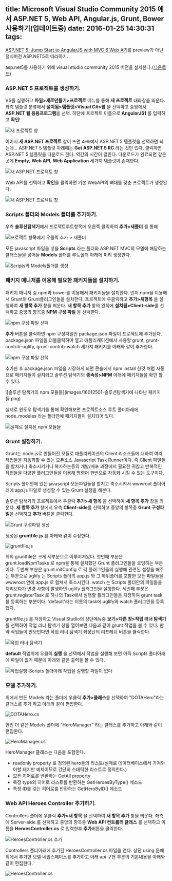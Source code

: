 title: Microsoft Visual Studio Community 2015 에서 ASP.NET 5, Web API, Angular.js, Grunt, Bower 사용하기(업데이트중)
date: 2016-01-25 14:30:31
tags:
---

[ASP.NET 5: Jump Start to AngularJS with MVC 6 Web API](http://proudmonkey.azurewebsites.net/asp-net-5-jump-start-to-angularjs-with-mvc-6-web-api/)를 preview가 아닌 정식버전 ASP.NET5로 따라하기.

asp.net5를 사용하기 위해 visual studio community 2015 버전을 설치한다.([다운로드](https://www.visualstudio.com/downloads/download-visual-studio-vs?&WT.srch=1&WT.mc_ID=SEM_yewnJZUr))


### ASP.NET 5 프로젝트를 생성하기.
VS를 실행하고 **파일>새로만들기>프로젝트** 메뉴를 통해 **새 프로젝트** 대화창을 띄운다.
좌측 템플릿 분류에서 **설치됨>템플릿>Visual C#>웹** 을 선택하고 중앙에서 **ASP.NET 웹 응용프로그램**을 선택.
하단에 프로젝트 이름으로 **AngularJS1** 를 입력하고 **확인**!

![새 프로젝트 창](images/16012501-새프로젝트.png)

이어서 **새 ASP.NET 프로젝트** 창이 뜨면 좌측에서 ASP.NET 5 템플릿을 선택하면 되는데... ASP.NET 5 템플릿 아래에는 **Get ASP.NET 5 RC** 라는 것만 있다. 클릭하면 ASP.NET 5 템플릿을 다운로드 한다. 약간의 시간이 걸린다.
다운로드가 완료되면 같은 곳에 **Empty**, **Web API**, **Web Application** 세가지 템플릿이 존재한다.

![새 ASP.NET 프로젝트 창](images/16012501-새asp.net프로젝트.png)

Web API를 선택하고 **확인**을 클릭하면 기본 WebAPI의 뼈대를 갖춘 프로젝트가 생성된다.

![새 ASP.NET 프로젝트 창](images/16012501-프로젝트생성.png)

### Scripts 폴더와 Models 폴더를 추가하기.
우측 **솔루션탐색기**에서 프로젝트루트항목에 오른쪽 클릭하여 **추가>새폴더** 를 통해

![프로젝트 항목에서 우클릭 추가 > 새폴더](images/16012501-프로젝트우클릭메뉴.png)

모든 javascript 파일을 넣을 **Scripts** 라는 폴더와 ASP.NET MVC의 모델에 해당하는 클래스들을 넣어둘 **Models** 폴더를 루트폴더 아래에 미리 생성한다.

![Scripts와 Models폴더를 생성](images/16012501-폴더생성.png)


### 패키지 매니저를 이용해 필요한 패키지들을 설치하기.
패키지 매니저 중 npm과 bower를 이용해서 패키지들을 설치한다.
먼저 npm을 이용해서 Grunt와 Grunt플러그인들을 설치한다.
프로젝트에 우클릭하고 **추가>새항목** 을 실행하여 **새 항목 추가** 창을 띄운다.
**새 항목 추가** 창의 왼쪽에 **설치됨>Client-side**를 선택하고 중앙의 항목중 **NPM 구성 파일** 을 선택한다.

![npm 구성 파일 선택](images/16012501-npm구성파일선택.png)

**추가** 버튼을 클릭하면 npm 구성파일인 package.json 파일이 프로젝트에 추가된다.
package.json 파일을 더블클릭하여 열고 애플리케이션에서 사용할 grunt, grunt-contrib-uglify, grunt-contrib-watch 세가지 패키지를 아래와 같이 추가한다.

![npm 구성 파일 선택](images/16012501-npm구성파일편집.png)

추가한 후 package.json 파일을 저장하게 되면 콘솔에서 npm install 한것 처럼 자동으로 패키지들이 설치되고 솔루션 탐색기의 **종속성>NPM** 아래에 패키지들을 확인 할 수 있다.

![솔루션 탐색기의 npm 모듈들](images/16012501-솔루션탐색기에 나타난 패키지들.png)

실제로 윈도우 탐색기를 통해 확인해보면 프로젝트소스 루트 폴더아래에 node_modules 라는 폴더안에 패키지들이 설치되어 있다. 

![실제로 설치된 npm 모듈들](images/16012501-설치된패키지들.png)

### Grunt 설정하기.
Grunt는 node.js로 만들어진 모듈로 애플리케이션의 Client 리소스들에 대하여 여러 작업들을 자동화할 수 있는 오픈소스 Javascript Task Runner이다.
즉 Client 파일들을 합치거나 축소시키거나 복사하는등의 개발/배포 과정에서 필요한 귀찮고 반복적인 작업들을 다양한 플러그인들을 이용해 명령어 한번으로 자동화 시킬 수 있는 도구이다.

Scripts 폴더안에 있는 javascript 모든파일들을 합치고 축소시켜서 wwwroot 폴더아래에 app.js 파일로 생성할 수 있는 Grunt 설정을 해본다.

솔루션 탐색기의 프로젝트에서 우클릭 **추가>새 항목** 을 선택하여 **새 항목 추가** 창을 띄운다.
**새 항목 추가** 창에서 우측 **Client-side**를 선택하고 중앙의 항목중 **Grunt 구성파일**을 선택하고 **추가** 버튼을 클릭한다.

![Grunt 구성파일 생성](images/16012501-Grunt구성파일생성.png)

생성된 **gruntfile.js** 를 아래와 같이 수정한다.

![gruntfile.js](images/16012501-gruntfile.png)

위의 gruntfile은 크게 세부분으로 이루어져있다.
첫번째 부분은 grunt.loadNpmTasks 로 npm을 통해 설치했던 Grunt 플러그인들을 로딩하는 부분이다.
두번째 부분은 grunt.initConfig 로 각 플러그인들의 실행에 관련된 설정을 해주는 부분으로
uglify 는 Scripts 폴더의 app.js 와 그 하위폴더를 포함한 모든 파일들을 wwwroot 안에 app.js 로 합쳐서 축소시킨다.
watch 는 Scripts 폴더안의 파일들을 지켜보다가 변경 사항이 발생하면 uglify 플러그인을 실행한다.
세번째 부분은 grunt.registerTask 로 하나의 Task에서 실행할 플러그인들을 지정하여 grunt task 를 등록하는 부분이다.
'default'라는 이름의 task에 uglify와 watch 플러그인을 등록했다.

gruntfile.js 를 저장하고 Visual Studio의 상단메뉴중 **보기>다른 창>작업 러너 탐색기**를  선택하여 작업 러너 탐색기 창을 열어보면 다음과 같이 grunt 작업을 볼 수 있다. 만약 작업들이 안보인다면 작업 러너 탐색기 좌상단의 리프레쉬 버튼을 클릭한다.

![작업 러너 탐색기](images/16012501-작업러너탐색기.png)

**default** 작업위에 우클릭 **실행** 을 선택해서 작업을 실행해 보면 아직 Scripts 폴더아래에 파일이 없기 때문에 아래와 같은 출력을 볼 수 있다.

![작업실행-Scripts 폴더아래 작업을 실행할 파일이 없다](images/16012501-작업실행1.png)

### 모델 추가하기.

위에서 만든 Models 라는 폴더에 우클릭 **추가>클래스**를 선택하여 "DOTAHero"라는 클래스를 추가 하고 아래와 같이 편집한다.

![DOTAHero.cs](images/16012501-dotahero.png)

한번 더 같은 Models 폴더에 "HeroManager" 라는 클래스를 추가하고 아래와 같이 편집한다.

![HeroManager.cs](images/16012501-heromanager.png)

HeroManager 클래스는 다음을 포함한다.
- readonly property 로 정의된 hero들의 리스트(실제로 데이터베이스에서 가져와야할 테지만 예제이므로 간단히 스태틱한 리스트로 정의한다.)
- 모든 히어로를 반환하는 GetAll property
- 특정 type의 히어로 리스트를 반환하는 GetHeroesByType() 메소드
- 특정 ID를 갖는 히어로를 반환하는 GetHeroByID() 메소드

### Web API Heroes Controller 추가하기.
Controllers 폴더에 우클릭 **추가>새 항목**  을 선택하여 **새 항목 추가** 창을 띄운다.
좌측에 Server-side 를 선택하고 중앙의 항목중 **Web API 컨트롤러 클래스** 를 선택하고 이름을 **HeroesController.cs** 로 입력한후 **추가**버튼을 클릭한다.

![HeroesController.cs 추가](images/16012501-heroescontroller추가.png)

Controllers 폴더아래에 추가된 HeroesController.cs 파일을 연다.
상단 using 문에 위에서 추가한 모델 네임스페이스를 추가하고 아래 api 구현 부분의 기본내용을 아래와 같이 편집한다.

![HeroesController.cs](images/16012501-heroescontroller.png)
